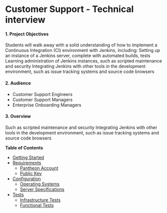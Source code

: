 # Customer Support - Technical interview

#### 1. Project Objectives

Students will walk away with a solid understanding of how to implement a Continuous
Integration (CI) environment with Jenkins, including:
Setting up an instance of a Jenkins server, complete with automated builds, tests
Learning administration of Jenkins instances, such as scripted maintenance and security 
Integrating Jenkins with other tools in the development environment, such as
issue tracking systems and source code browsers

#### 2. Audience
- Customer Support Engineers
- Customer Support Managers
- Enterprise Onboarding Managers

#### 3. Overview

Such as scripted maintenance and security Integrating Jenkins with other tools in the development environment, such as issue tracking systems and source code browsers

**Table of Contents**
 
- [Getting Started](/docs/01-Getting-Started.md)
- [Requirements](/docs/02-Requirements.md)
  - [Pantheon Account](/docs/05-Server-specifications.md)
  - [Public Key](/docs/05-Server-specifications.md)
- [Configuration](/docs/05-Server-specifications.md)
    - [Operating Systems](/docs/05-Server-specifications.md#operating-systems) 
    - [Server Specifications](/docs/05-Server-specifications.md#server-specifications) 
- [Tests](/docs/03-Tests.md)
    - [Infrastructure Tests](/docs/03-Tests.md#infrastructure-tests)
    - [Functional Tests](/docs/03-Tests.md#functional-tests) 
